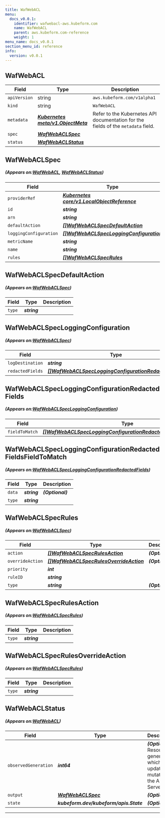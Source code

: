 ```yaml
---
title: WafWebACL
menu:
  docs_v0.0.1:
    identifier: wafwebacl-aws.kubeform.com
    name: WafWebACL
    parent: aws.kubeform.com-reference
    weight: 1
menu_name: docs_v0.0.1
section_menu_id: reference
info:
  version: v0.0.1
---
```


## WafWebACL
| Field | Type | Description |
| ------ | ----- | ----------- |
| `apiVersion` | string | `aws.kubeform.com/v1alpha1` |
|    `kind` | string | `WafWebACL` |
| `metadata` | ***[Kubernetes meta/v1.ObjectMeta](https://kubernetes.io/docs/reference/generated/kubernetes-api/v1.13/#objectmeta-v1-meta)***|Refer to the Kubernetes API documentation for the fields of the `metadata` field.|
| `spec` | ***[WafWebACLSpec](#WafWebACLSpec)***||
| `status` | ***[WafWebACLStatus](#WafWebACLStatus)***||
## WafWebACLSpec
##### (Appears on:[WafWebACL](#WafWebACL), [WafWebACLStatus](#WafWebACLStatus))
| Field | Type | Description |
| ------ | ----- | ----------- |
| `providerRef` | ***[Kubernetes core/v1.LocalObjectReference](https://kubernetes.io/docs/reference/generated/kubernetes-api/v1.13/#localobjectreference-v1-core)***||
| `id` | ***string***||
| `arn` | ***string***| ***(Optional)*** |
| `defaultAction` | ***[[]WafWebACLSpecDefaultAction](#WafWebACLSpecDefaultAction)***||
| `loggingConfiguration` | ***[[]WafWebACLSpecLoggingConfiguration](#WafWebACLSpecLoggingConfiguration)***| ***(Optional)*** |
| `metricName` | ***string***||
| `name` | ***string***||
| `rules` | ***[[]WafWebACLSpecRules](#WafWebACLSpecRules)***| ***(Optional)*** |
## WafWebACLSpecDefaultAction
##### (Appears on:[WafWebACLSpec](#WafWebACLSpec))
| Field | Type | Description |
| ------ | ----- | ----------- |
| `type` | ***string***||
## WafWebACLSpecLoggingConfiguration
##### (Appears on:[WafWebACLSpec](#WafWebACLSpec))
| Field | Type | Description |
| ------ | ----- | ----------- |
| `logDestination` | ***string***||
| `redactedFields` | ***[[]WafWebACLSpecLoggingConfigurationRedactedFields](#WafWebACLSpecLoggingConfigurationRedactedFields)***| ***(Optional)*** |
## WafWebACLSpecLoggingConfigurationRedactedFields
##### (Appears on:[WafWebACLSpecLoggingConfiguration](#WafWebACLSpecLoggingConfiguration))
| Field | Type | Description |
| ------ | ----- | ----------- |
| `fieldToMatch` | ***[[]WafWebACLSpecLoggingConfigurationRedactedFieldsFieldToMatch](#WafWebACLSpecLoggingConfigurationRedactedFieldsFieldToMatch)***||
## WafWebACLSpecLoggingConfigurationRedactedFieldsFieldToMatch
##### (Appears on:[WafWebACLSpecLoggingConfigurationRedactedFields](#WafWebACLSpecLoggingConfigurationRedactedFields))
| Field | Type | Description |
| ------ | ----- | ----------- |
| `data` | ***string***| ***(Optional)*** |
| `type` | ***string***||
## WafWebACLSpecRules
##### (Appears on:[WafWebACLSpec](#WafWebACLSpec))
| Field | Type | Description |
| ------ | ----- | ----------- |
| `action` | ***[[]WafWebACLSpecRulesAction](#WafWebACLSpecRulesAction)***| ***(Optional)*** |
| `overrideAction` | ***[[]WafWebACLSpecRulesOverrideAction](#WafWebACLSpecRulesOverrideAction)***| ***(Optional)*** |
| `priority` | ***int***||
| `ruleID` | ***string***||
| `type` | ***string***| ***(Optional)*** |
## WafWebACLSpecRulesAction
##### (Appears on:[WafWebACLSpecRules](#WafWebACLSpecRules))
| Field | Type | Description |
| ------ | ----- | ----------- |
| `type` | ***string***||
## WafWebACLSpecRulesOverrideAction
##### (Appears on:[WafWebACLSpecRules](#WafWebACLSpecRules))
| Field | Type | Description |
| ------ | ----- | ----------- |
| `type` | ***string***||
## WafWebACLStatus
##### (Appears on:[WafWebACL](#WafWebACL))
| Field | Type | Description |
| ------ | ----- | ----------- |
| `observedGeneration` | ***int64***| ***(Optional)*** Resource generation, which is updated on mutation by the API Server.|
| `output` | ***[WafWebACLSpec](#WafWebACLSpec)***| ***(Optional)*** |
| `state` | ***kubeform.dev/kubeform/apis.State***| ***(Optional)*** |
---
